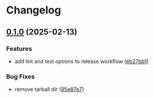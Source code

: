 # Changelog

## [0.1.0](https://github.com/DouglasNeuroInformatics/semantic-release/compare/v0.0.1...v0.1.0) (2025-02-13)

### Features

* add lint and test options to release workflow ([eb27bb1](https://github.com/DouglasNeuroInformatics/semantic-release/commit/eb27bb10d373d5157d3522b2474025954bb5f17b))

### Bug Fixes

* remove tarball dir ([95e87e7](https://github.com/DouglasNeuroInformatics/semantic-release/commit/95e87e7767dda7a0c25c7e61c01b81382c2ddeb1))
